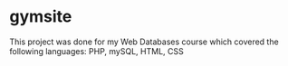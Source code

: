 # gymsite
This project was done for my Web Databases course which covered the following languages: PHP, mySQL, HTML, CSS
